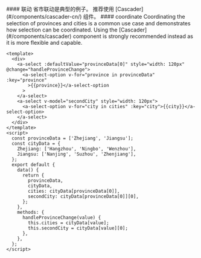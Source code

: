 <cn>
#### 联动
省市联动是典型的例子。
推荐使用 [Cascader](#/components/cascader-cn/) 组件。
</cn>

<us>
#### coordinate
Coordinating the selection of provinces and cities is a common use case and demonstrates how selection can be coordinated.
Using the [Cascader](#/components/cascader) component is strongly recommended instead as it is more flexible and capable.
</us>

```tpl
<template>
  <div>
    <a-select :defaultValue="provinceData[0]" style="width: 120px" @change="handleProvinceChange">
      <a-select-option v-for="province in provinceData" :key="province"
        >{{province}}</a-select-option
      >
    </a-select>
    <a-select v-model="secondCity" style="width: 120px">
      <a-select-option v-for="city in cities" :key="city">{{city}}</a-select-option>
    </a-select>
  </div>
</template>
<script>
  const provinceData = ['Zhejiang', 'Jiangsu'];
  const cityData = {
    Zhejiang: ['Hangzhou', 'Ningbo', 'Wenzhou'],
    Jiangsu: ['Nanjing', 'Suzhou', 'Zhenjiang'],
  };
  export default {
    data() {
      return {
        provinceData,
        cityData,
        cities: cityData[provinceData[0]],
        secondCity: cityData[provinceData[0]][0],
      };
    },
    methods: {
      handleProvinceChange(value) {
        this.cities = cityData[value];
        this.secondCity = cityData[value][0];
      },
    },
  };
</script>
```

